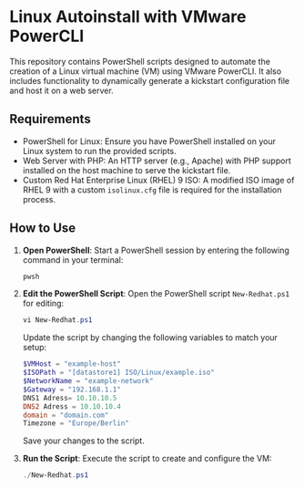 
# Linux Autoinstall with VMware PowerCLI

This repository contains PowerShell scripts designed to automate the creation of a Linux virtual machine (VM) using VMware PowerCLI. It also includes functionality to dynamically generate a kickstart configuration file and host it on a web server.

## Requirements

- PowerShell for Linux: Ensure you have PowerShell installed on your Linux system to run the provided scripts.
- Web Server with PHP: An HTTP server (e.g., Apache) with PHP support installed on the host machine to serve the kickstart file.
- Custom Red Hat Enterprise Linux (RHEL) 9 ISO: A modified ISO image of RHEL 9 with a custom `isolinux.cfg` file is required for the installation process.

## How to Use

1. **Open PowerShell**:
   Start a PowerShell session by entering the following command in your terminal:

   ```bash
   pwsh
   ```

2. **Edit the PowerShell Script**:
   Open the PowerShell script `New-Redhat.ps1` for editing:

   ```powershell
   vi New-Redhat.ps1
   ```

   Update the script by changing the following variables to match your setup:

   ```powershell
   $VMHost = "example-host"
   $ISOPath = "[datastore1] ISO/Linux/example.iso"
   $NetworkName = "example-network"
   $Gateway = "192.168.1.1"
   DNS1 Adress= 10.10.10.5
   DNS2 Adress = 10.10.10.4
   domain = "domain.com"
   Timezone = "Europe/Berlin"
   ```

   Save your changes to the script.

3. **Run the Script**:
   Execute the script to create and configure the VM:

   ```powershell
   ./New-Redhat.ps1
   ```
